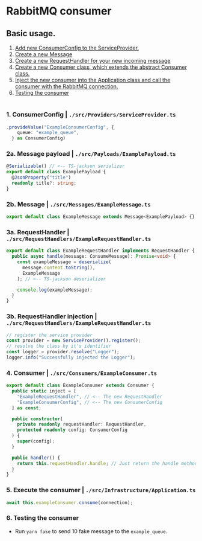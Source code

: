 # RabbitMQ consumer

## Basic usage.

1. [Add new ConsumerConfig to the ServiceProvider.](#1-consumerconfig--srcprovidersserviceproviderts)
2. [Create a new Message](#2a-message-payload--srcpayloadsexamplepayloadts)
3. [Create a new RequestHandler for your new incoming message](#3a-requesthandler--srcrequesthandlersexamplerequesthandlerts)
4. [Create a new Consumer class, which extends the abstract Consumer class.](#4-consumer--srcconsumersexampleconsumerts)
5. [Inject the new consumer into the Application class and call the consumer with the RabbitMQ connection.](#5-execute-the-consumer--srcinfrastructureapplicationts)
6. [Testing the consumer](#6-testing-the-consumer)

#

### 1. ConsumerConfig | `./src/Providers/ServiceProvider.ts`

```typescript
.provideValue("ExampleConsumerConfig", {
    queue: "example_queue",
  } as ConsumerConfig)
```

### 2a. Message payload | `./src/Payloads/ExamplePayload.ts`

```typescript
@Serializable() // <-- TS-jackson serializer
export default class ExamplePayload {
  @JsonProperty("title")
  readonly title?: string;
}
```

### 2b. Message | `./src/Messages/ExampleMessage.ts`

```typescript
export default class ExampleMessage extends Message<ExamplePayload> {}
```

### 3a. RequestHandler | `./src/RequestHandlers/ExampleRequestHandler.ts`

```typescript
export default class ExampleRequestHandler implements RequestHandler {
  public async handle(message: ConsumeMessage): Promise<void> {
    const exampleMessage = deserialize(
      message.content.toString(),
      ExampleMessage
    ); // <-- TS-jackson deserializer

    console.log(exampleMessage);
  }
}
```

### 3b. RequestHandler injection | `./src/RequestHandlers/ExampleRequestHandler.ts`

```typescript
// register the service provider
const provider = new ServiceProvider().register();
// resolve the class by it's identifier
const logger = provider.resolve("Logger");
logger.info("Successfully injected the Logger");
```

### 4. Consumer | `./src/Consumers/ExampleConsumer.ts`

```typescript
export default class ExampleConsumer extends Consumer {
  public static inject = [
    "ExampleRequestHandler", // <-- The new RequestHandler
    "ExampleConsumerConfig", // <-- The new ConsumerConfig
  ] as const;

  public constructor(
    private readonly requestHandler: RequestHandler,
    protected readonly config: ConsumerConfig
  ) {
    super(config);
  }

  public handler() {
    return this.requestHandler.handle; // Just return the handle method
  }
}
```

### 5. Execute the consumer | `./src/Infrastructure/Application.ts`

```typescript
await this.exampleConsumer.consume(connection);
```

### 6. Testing the consumer

- Run `yarn fake` to send 10 fake message to the `example_queue`.
